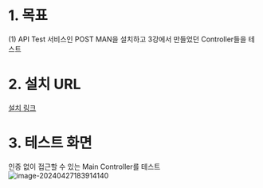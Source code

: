# 1. 목표

(1) API Test 서비스인 POST MAN을 설치하고 3강에서 만들었던 Controller들을 테스트 

 

# 2. 설치 URL 

[설치 링크](https://www.postman.com/downloads/)

# 3. 테스트 화면 

인증 없이 접근할 수 있는 Main Controller를 테스트
![image-20240427183914140](https://github.com/dalcheonroadhead/What-I-Study/assets/102154788/e0ce2e2a-1e6d-4aa3-910e-058d96ece74f)
